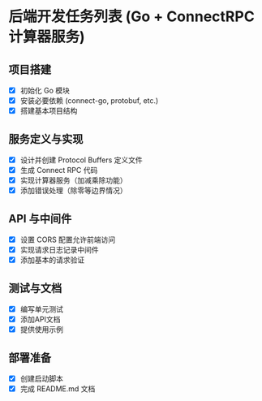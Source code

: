# 后端开发任务列表 (Go + ConnectRPC 计算器服务)

## 项目搭建

- [x] 初始化 Go 模块
- [x] 安装必要依赖 (connect-go, protobuf, etc.)
- [x] 搭建基本项目结构

## 服务定义与实现

- [x] 设计并创建 Protocol Buffers 定义文件
- [x] 生成 Connect RPC 代码
- [x] 实现计算器服务（加减乘除功能）
- [x] 添加错误处理（除零等边界情况）

## API 与中间件

- [x] 设置 CORS 配置允许前端访问
- [x] 实现请求日志记录中间件
- [x] 添加基本的请求验证

## 测试与文档

- [x] 编写单元测试
- [x] 添加API文档
- [x] 提供使用示例

## 部署准备

- [x] 创建启动脚本
- [x] 完成 README.md 文档 